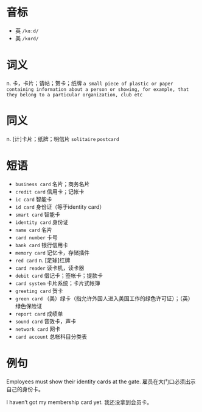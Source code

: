 # 音标

- 英 `/kɑːd/`
- 美 `/kɑrd/`

# 词义

n. 卡，卡片；请帖；贺卡；纸牌
`a small piece of plastic or paper containing information about a person or showing, for example, that they belong to a particular organization, club etc`

# 同义

n. [计]卡片；纸牌；明信片
`solitaire` `postcard`

# 短语

- `business card` 名片；商务名片
- `credit card` 信用卡；记帐卡
- `ic card` 智能卡
- `id card` 身份证（等于identity card）
- `smart card` 智能卡
- `identity card` 身份证
- `name card` 名片
- `card number` 卡号
- `bank card` 银行信用卡
- `memory card` 记忆卡，存储插件
- `red card` n. [足球]红牌
- `card reader` 读卡机，读卡器
- `debit card` 借记卡；签帐卡；提款卡
- `card system` 卡片系统；卡片式帐簿
- `greeting card` 贺卡
- `green card` （美）绿卡（指允许外国人进入美国工作的绿色许可证）；（英）绿色保险证
- `report card` 成绩单
- `sound card` 音效卡，声卡
- `network card` 网卡
- `card account` 总帐科目分类表

# 例句

Employees must show their identity cards at the gate.
雇员在大门口必须出示自己的身份卡。

I haven’t got my membership card yet.
我还没拿到会员卡。



